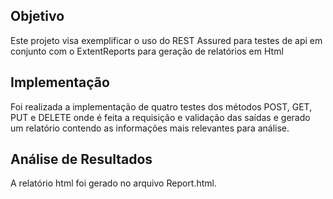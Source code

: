 ## Objetivo

Este projeto visa exemplificar o uso do REST Assured para testes de api em conjunto com o ExtentReports para geração de relatórios em Html <br/>

## Implementação

Foi realizada a implementação de quatro testes dos métodos POST, GET, PUT e DELETE onde é feita a requisição e validação das saídas e gerado um relatório contendo as informações mais relevantes para análise.

## Análise de Resultados

A relatório html foi gerado no arquivo Report.html.
